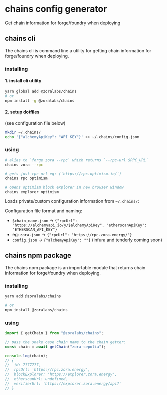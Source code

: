 # chains config generator

Get chain information for forge/foundry when deploying

## chains cli

The chains cli is command line a utility for getting chain information for forge/foundry when deploying.

### installing

#### 1. install cli utility

```sh
yarn global add @zoralabs/chains
# or
npm install -g @zoralabs/chains
```

#### 2. setup dotfiles

(see configuration file below)

```sh
mkdir ~/.chains/
echo '{"alchemyApiKey": "API_KEY"}' >> ~/.chains/config.json
```

### using

```sh
# alias to `forge zora --rpc` which returns `--rpc-url $RPC_URL`
chains zora --rpc

# gets just rpc url eg: (`https://rpc.optimism.io/`)
chains rpc optimism

# opens optimism block explorer in new browser window
chains explorer optimism
```

Loads private/custom configuration information from `~/.chains/`:

Configuration file format and naming:

- `$chain_name.json` -> `{"rpcUrl": "https://alchemyapi.io/y/$alchemyApiKey", "etherscanApiKey": "ETHERSCAN_API_KEY"}`
- eg: `zora.json` -> `{"rpcUrl": "https://rpc.zora.energy/"}`
- `config.json` -> `{"alchemyApiKey": ""}` (infura and tenderly coming soon)

## chains npm package

The chains npm package is an importable module that returns chain information for forge/foundry when deploying.

### installing

```sh
yarn add @zoralabs/chains

# or
npm install @zoralabs/chains
```

### using

```ts
import { getChain } from "@zoralabs/chains";

// pass the snake case chain name to the chain getter:
const chain = await getChain("zora-sepolia");

console.log(chain);
// {
//  id: 7777777,
//  rpcUrl: 'https://rpc.zora.energy',
//  blockExplorer: 'https://explorer.zora.energy',
//  etherscanUrl: undefined,
//  verifierUrl: 'https://explorer.zora.energy/api?'
// }
```
